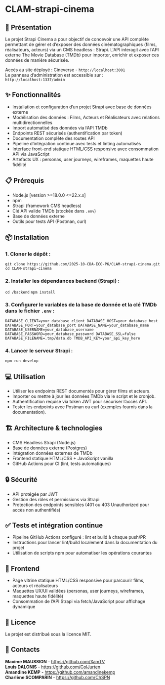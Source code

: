# CLAM-strapi-cinema
## :page_facing_up: Présentation
Le projet Strapi Cinema a pour objectif de concevoir une API complète permettant de gérer et d’exposer des données cinématographiques (films, réalisateurs, acteurs) via un CMS headless : Strapi. L'API interagit avec l’API externe The Movie Database (TMDb) pour importer, enrichir et exposer ces données de manière sécurisée.

Accès au site déployé : Cineverse - `http://localhost:3001`  
Le panneau d’administration est accessible sur : `http://localhost:1337/admin`  

## :sparkles: Fonctionnalités
- Installation et configuration d’un projet Strapi avec base de données externe
- Modélisation des données : Films, Acteurs et Réalisateurs avec relations multidirectionnelles
- Import automatisé des données via l’API TMDb
- Endpoints REST sécurisés (authentification par token)
- Documentation complète des routes API
- Pipeline d’intégration continue avec tests et linting automatisés
- Interface front-end statique HTML/CSS responsive avec consommation API via JavaScript
- Artefacts UX : personas, user journeys, wireframes, maquettes haute fidélité

## :clipboard:	Prérequis
- Node.js [version >=18.0.0 <=22.x.x]
- npm 
- Strapi (framework CMS headless) 
- Clé API valide TMDb (stockée dans `.env`)
- Base de données externe 
- Outils pour tests API (Postman, curl)

## :package:	Installation
### 1. Cloner le dépôt : 
`git clone https://github.com/2025-10-CDA-ECO-P6/CLAM-strapi-cinema.git`  
`cd CLAM-strapi-cinema`
### 2. Installer les dépendances backend (Strapi) : 
`cd /backend`
`npm install`
### 3. Configurer le variables de la base de donnée et la clé TMDb dans le fichier `.env` : 
`
DATABASE_CLIENT=your_database_client
DATABASE_HOST=your_database_host
DATABASE_PORT=your_database_port
DATABASE_NAME=your_database_name
DATABASE_USERNAME=your_database_username
DATABASE_PASSWORD=your_database_password
DATABASE_SSL=false
DATABASE_FILENAME=.tmp/data.db
TMDB_API_KEY=your_api_key_here
`
### 4. Lancer le serveur Strapi : 
`npm run develop`

## :computer:	 Utilisation
- Utiliser les endpoints REST documentés pour gérer films et acteurs.
- Importer ou mettre à jour les données TMDb via le script et le cronjob.
- Authentification requise via token JWT pour sécuriser l’accès API.
- Tester les endpoints avec Postman ou curl (exemples fournis dans la documentation).

## :building_construction:	Architecture & technologies
- CMS Headless Strapi (Node.js)
- Base de données externe (Postgres)
- Intégration données externes de TMDb
- Frontend statique HTML/CSS + JavaScript vanilla
- GitHub Actions pour CI (lint, tests automatiques)

## :lock:	Sécurité
- API protégée par JWT
- Gestion des rôles et permissions via Strapi
- Protection des endpoints sensibles (401 ou 403 Unauthorized pour accès non authentifiés)

## :white_check_mark:	Tests et intégration continue
- Pipeline GitHub Actions configuré : lint et build à chaque push/PR
- Instructions pour lancer lint/build localement dans la documentation du projet
- Utilisation de scripts npm pour automatiser les opérations courantes

## :art:	Frontend
- Page vitrine statique HTML/CSS responsive pour parcourir films, acteurs et réalisateurs
- Maquettes UX/UI validées (personas, user journeys, wireframes, maquettes haute fidélité)
- Consommation de l’API Strapi via fetch/JavaScript pour affichage dynamique

## :scroll:	Licence
Le projet est distribué sous la licence MIT.  

## :email:	Contacts
**Maxime MAUSSION** - https://github.com/XamTV  
**Louis DALONIS** - https://github.com/ColJurten  
**Amandine KEMP** - https://github.com/amandinekemp  
**Charlène SCOMPARIN** - https://github.com/ChSPN  

